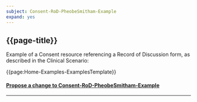 ```yaml
---
subject: Consent-RoD-PheobeSmitham-Example
expand: yes
---
```



## {{page-title}}

Example of a Consent resource referencing a Record of Discussion form,  as described in the Clinical Scenario:

{{page:Home-Examples-ExamplesTemplate}}



<div id="Feedback" class="tabcontent">
<h4><a href='https://simplifier.net/NHS-Digital-FHIR-Genomics-Implementation-Guide/Consent-RoD-PheobeSmitham-Example/~issues?level=File' target="_blank">Propose a change to Consent-RoD-PheobeSmitham-Example</a></h4>
</div>

---